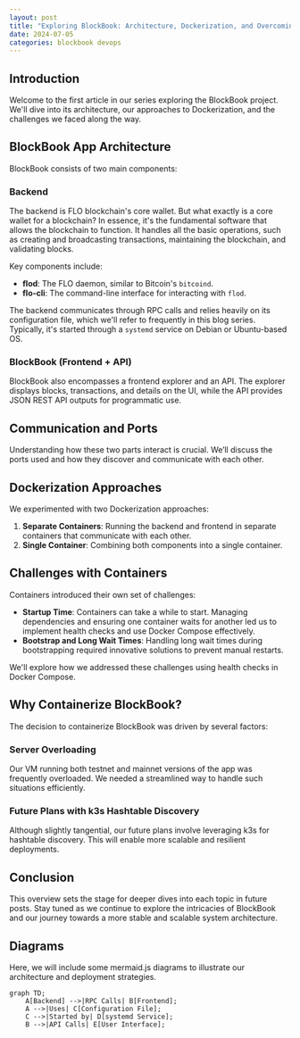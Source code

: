 ```yaml
---
layout: post
title: "Exploring BlockBook: Architecture, Dockerization, and Overcoming Challenges"
date: 2024-07-05
categories: blockbook devops
---
```


## Introduction
Welcome to the first article in our series exploring the BlockBook project. We'll dive into its architecture, our approaches to Dockerization, and the challenges we faced along the way.

## BlockBook App Architecture
BlockBook consists of two main components:

### Backend
The backend is FLO blockchain's core wallet. But what exactly is a core wallet for a blockchain? In essence, it's the fundamental software that allows the blockchain to function. It handles all the basic operations, such as creating and broadcasting transactions, maintaining the blockchain, and validating blocks.

Key components include:
- **flod**: The FLO daemon, similar to Bitcoin's `bitcoind`.
- **flo-cli**: The command-line interface for interacting with `flod`.

The backend communicates through RPC calls and relies heavily on its configuration file, which we'll refer to frequently in this blog series. Typically, it's started through a `systemd` service on Debian or Ubuntu-based OS.

### BlockBook (Frontend + API)
BlockBook also encompasses a frontend explorer and an API. The explorer displays blocks, transactions, and details on the UI, while the API provides JSON REST API outputs for programmatic use.

## Communication and Ports
Understanding how these two parts interact is crucial. We’ll discuss the ports used and how they discover and communicate with each other.

## Dockerization Approaches
We experimented with two Dockerization approaches:

1. **Separate Containers**: Running the backend and frontend in separate containers that communicate with each other.
2. **Single Container**: Combining both components into a single container.

## Challenges with Containers
Containers introduced their own set of challenges:

- **Startup Time**: Containers can take a while to start. Managing dependencies and ensuring one container waits for another led us to implement health checks and use Docker Compose effectively.
- **Bootstrap and Long Wait Times**: Handling long wait times during bootstrapping required innovative solutions to prevent manual restarts.

We'll explore how we addressed these challenges using health checks in Docker Compose.

## Why Containerize BlockBook?
The decision to containerize BlockBook was driven by several factors:

### Server Overloading
Our VM running both testnet and mainnet versions of the app was frequently overloaded. We needed a streamlined way to handle such situations efficiently.

### Future Plans with k3s Hashtable Discovery
Although slightly tangential, our future plans involve leveraging k3s for hashtable discovery. This will enable more scalable and resilient deployments.

## Conclusion
This overview sets the stage for deeper dives into each topic in future posts. Stay tuned as we continue to explore the intricacies of BlockBook and our journey towards a more stable and scalable system architecture.

<script src="https://cdn.jsdelivr.net/npm/mermaid/dist/mermaid.min.js"></script>
<script>
  mermaid.initialize({ startOnLoad: true });
</script>

## Diagrams
Here, we will include some mermaid.js diagrams to illustrate our architecture and deployment strategies.

```mermaid
graph TD;
    A[Backend] -->|RPC Calls| B[Frontend];
    A -->|Uses| C[Configuration File];
    C -->|Started by| D[systemd Service];
    B -->|API Calls| E[User Interface];
